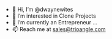 - 👋 Hi, I’m @dwaynewites
- 👀 I’m interested in Clone Projects
- 🌱 I’m currently an Entrepreneur ...
- 📫 Reach me at sales@trioangle.com

<!---
✨ Ubereats Clone✨  connects you with a diverse range of restaurants. Enjoy the ease of ordering, swift deliveries, and exclusive deals – all in one app. Elevate your dining adventure with us.
--->
